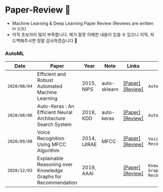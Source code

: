 # Paper-Review :pencil:
- Machine Learning & Deep Learning Paper Review (Reviews are written in :kr:)
- 아직 초보자라 많이 부족합니다. 제가 잘못 이해한 내용이 있을 수 있으니 지적, 피드백해주시면 정말 감사하겠습니다 👏

### AutoML 
|Date|Paper|Year|Note|Links|Tag|
|------|---|---|---|---|---|
|`2020/08/04`|Efficient and Robust Automated Machine Learning|2015, NIPS|auto-sklearn|[[Paper]](https://papers.nips.cc/paper/5872-efficient-and-robust-automated-machine-learning)<br/>[[Review]](https://github.com/SoYoungCho/Paper-Review/blob/master/AutoML/Efficient%20and%20Robust%20Automated%20Machine%20Learning.md)|`AutoML`|
|`2020/08/06`|Auto-Keras : An Efficient Neural Architecture Search System|2019, KDD|auto-keras|[[Paper]](https://dl.acm.org/doi/abs/10.1145/3292500.3330648?casa_token=LddCjNEVzVoAAAAA%3AVZX74vr1IWjpIlcguvG3KtWNe4J3M0vPEykzmFOGIiVjNKdo1W-nYu6BkxOHV0pSZVj_Jkyg8jTn1g)<br/>[[Review]](https://github.com/SoYoungCho/Paper-Review/blob/master/AutoML/Auto-Keras%20:%20An%20Efficient%20Neural%20Architecture%20Search%20System.md)|`AutoML`|
|`2020/09/08`|Voice Recognition Using MFCC Algorithm|2014, IJIRAE|MFCC|[[Paper]](https://www.ijirae.com/volumes/vol1/issue10/27.NVEC10086.pdf)<br/>[[Review]](https://github.com/SoYoungCho/Paper-Review/blob/master/Speech%20Recognition/Voice%20Recognition%20Using%20MFCC%20Algorithm.md)|`Voice Recognition`|
|`2020/12/03`|Explainable Reasoning over Knowledge Graphs for Recommendation|2019, AAAI||[[Paper]](https://ojs.aaai.org//index.php/AAAI/article/view/4470)<br/>[[Review]]()|`Knowledge Graphs` `Recommendation`|
